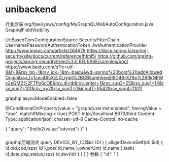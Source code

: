 # unibackend
行业后端
org/fjsei/yewu/config/MyGraphQLWebAutoConfiguration.java GraphqlFieldVisibility 


UrlBasedCorsConfigurationSource
SecurityFilterChain
UsernamePasswordAuthenticationToken
JwtAuthenticationProvider
http://www.imooc.com/article/264678
https://docs.spring.io/spring-security/site/docs/current/reference/html5/
https://github.com/spring-projects/spring-security/tree/5.3.0.RELEASE/samples/boot
https://www.baidu.com/s?ie=utf-8&f=8&rsv_bp=1&rsv_idx=1&tn=baidu&wd=spring%20boot%20addAllowedOrigin&rsv_t=1cecjDl5XcL0Liyjqt%2BCB5umhheqSl9D4BrXZ8o%2BRkNPWy2eGM2%2FTPo6cOE&rsv_dl=tb&rsv_enter=1&rsv_sug3=25&rsv_sug1=14&rsv_sug7=101&rsv_n=2&rsv_sug2=0&inputT=9542&rsv_sug4=11011

graphql asyncModeEnabled=false


@ConditionalOnProperty(value = "graphql.servlet.enabled", havingValue = "true", matchIfMissing = true)
POST http://localhost:8673/third
Content-Type: application/json; charset=utf-8
Cache-Control: no-cache

{   "query": "{hello2(value:\"sdvvsd\") }" }

###
graphql后端测试
  query DEVICE_BY_ID($id: ID! ) {
    all:getDeviceSelf(id: $id) {
			id,oid,cod,isps{
				id
			},pos{
				id,name
			},ownerUnt{
				id,name
			},task{
				id,date,dep,status,isps{ id,dev{id} }
			}
		}
	}
参数
{
  "id": 1
}
